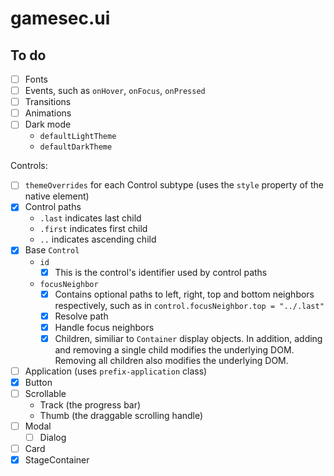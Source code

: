 # gamesec.ui

## To do

- [ ] Fonts
- [ ] Events, such as `onHover`, `onFocus`, `onPressed`
- [ ] Transitions
- [ ] Animations
- [ ] Dark mode
  - `defaultLightTheme`
  - `defaultDarkTheme`

Controls:

- [ ] `themeOverrides` for each Control subtype (uses the `style` property of the native element)
- [x] Control paths
  - `.last` indicates last child
  - `.first` indicates first child
  - `..` indicates ascending child
- [x] Base `Control`
  - `id`
    - [x] This is the control's identifier used by control paths
  - `focusNeighbor`
    - [x] Contains optional paths to left, right, top and bottom neighbors respectively, such as in `control.focusNeighbor.top = "../.last"`
    - [x] Resolve path
    - [x] Handle focus neighbors
    - [x] Children, similiar to `Container` display objects. In addition, adding and removing a single child modifies the underlying DOM. Removing all children also modifies the underlying DOM.
- [ ] Application (uses `prefix-application` class)
- [x] Button
- [ ] Scrollable
  - Track (the progress bar)
  - Thumb (the draggable scrolling handle)
- [ ] Modal
  - [ ] Dialog
- [ ] Card
- [x] StageContainer
